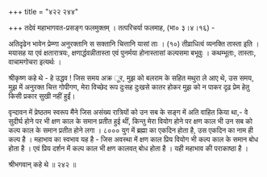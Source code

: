 +++
title = "४२२ २४४"

+++
तदेवं महाभागवत-प्रसङ्ग फलमुक्तम् । तत्परिचर्या फलमाह, (भा० ३।४।१६) - 

अतिदृढेन भावेन प्रेम्णा अनुरक्तानि स सक्तानि चित्तानि यासां ताः । (१०) तीव्राधित्वं व्यनक्ति तास्ता इति । मयासह या एवं क्षतारात्रयः, क्षणार्द्धवन्नीतास्ता एवं पुनर्मया होनास्तासां कल्पसमा बभूवुः । कथम्भूताः, तास्ताः, वाचामगोचरा इत्यर्थः । 

श्रीकृष्ण कहे थे - हे उद्धव ! जिस समय अक्र ूर, मुझ को बलराम के सहित मथुरा ले आए थे, उस समय, मुझ में अनुरक्त चित्त गोपीगण, मेरा विच्छेद रूप दुःसह दुःखसे कातर होकर मुझ को न पाकर दृढ़ प्रेम हेतु किसी प्रकार सुखी नहीं हुईं। 

वृन्दावन में प्रेष्ठतम स्वरूप मैंने जिस असंख्य रात्रियों को उन सब के सङ्ग में अति वाहित किया था,- वे सुदीर्घ होने पर भी क्षण काल के समान प्रतीत हुई थीं, किन्तु मेरा वियोग होने पर क्षण काल भी उन सब को कल्प काल के समान प्रतीत होने लगा । ८००० युग में ब्रह्मा का एकदिन होता है, उस एकदिन का नाम ही कल्प है । महाभाव का स्वभाव यह है - जिस अवस्था में क्षण काल प्रिय वियोग भी कल्प काल के समान बोध होता है । एवं प्रिय दर्शन में कल्प काल भी क्षण कालवत् बोध होता है । यही महाभाव की पराकाष्ठा है । 

श्रीभगवान् कहे थे ॥ २४२ ॥ 
